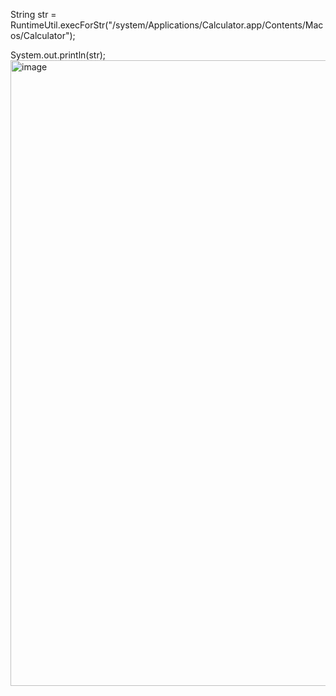 String str = RuntimeUtil.execForStr("/system/Applications/Calculator.app/Contents/Macos/Calculator");


System.out.println(str);
<img width="1001" alt="image" src="https://user-images.githubusercontent.com/40022484/236835609-72f47927-2de7-43b0-8030-f394cff325a9.png">
